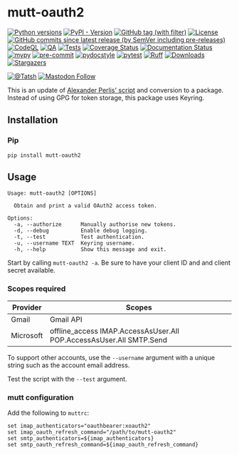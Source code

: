 # mutt-oauth2

[![Python versions](https://img.shields.io/pypi/pyversions/mutt-oauth2.svg?color=blue&logo=python&logoColor=white)](https://www.python.org/)
[![PyPI - Version](https://img.shields.io/pypi/v/mutt-oauth2)](https://pypi.org/project/mutt-oauth2/)
[![GitHub tag (with filter)](https://img.shields.io/github/v/tag/Tatsh/mutt-oauth2)](https://github.com/Tatsh/mutt-oauth2/tags)
[![License](https://img.shields.io/github/license/Tatsh/mutt-oauth2)](https://github.com/Tatsh/mutt-oauth2/blob/master/LICENSE.txt)
[![GitHub commits since latest release (by SemVer including pre-releases)](https://img.shields.io/github/commits-since/Tatsh/mutt-oauth2/v0.1.1/master)](https://github.com/Tatsh/mutt-oauth2/compare/v0.1.1...master)
[![CodeQL](https://github.com/Tatsh/mutt-oauth2/actions/workflows/codeql.yml/badge.svg)](https://github.com/Tatsh/mutt-oauth2/actions/workflows/codeql.yml)
[![QA](https://github.com/Tatsh/mutt-oauth2/actions/workflows/qa.yml/badge.svg)](https://github.com/Tatsh/mutt-oauth2/actions/workflows/qa.yml)
[![Tests](https://github.com/Tatsh/mutt-oauth2/actions/workflows/tests.yml/badge.svg)](https://github.com/Tatsh/mutt-oauth2/actions/workflows/tests.yml)
[![Coverage Status](https://coveralls.io/repos/github/Tatsh/mutt-oauth2/badge.svg?branch=master)](https://coveralls.io/github/Tatsh/mutt-oauth2?branch=master)
[![Documentation Status](https://readthedocs.org/projects/mutt-oauth2/badge/?version=latest)](https://mutt-oauth2.readthedocs.org/?badge=latest)
[![mypy](https://www.mypy-lang.org/static/mypy_badge.svg)](http://mypy-lang.org/)
[![pre-commit](https://img.shields.io/badge/pre--commit-enabled-brightgreen?logo=pre-commit&logoColor=white)](https://github.com/pre-commit/pre-commit)
[![pydocstyle](https://img.shields.io/badge/pydocstyle-enabled-AD4CD3)](http://www.pydocstyle.org/en/stable/)
[![pytest](https://img.shields.io/badge/pytest-zz?logo=Pytest&labelColor=black&color=black)](https://docs.pytest.org/en/stable/)
[![Ruff](https://img.shields.io/endpoint?url=https://raw.githubusercontent.com/astral-sh/ruff/main/assets/badge/v2.json)](https://github.com/astral-sh/ruff)
[![Downloads](https://static.pepy.tech/badge/mutt-oauth2/month)](https://pepy.tech/project/mutt-oauth2)
[![Stargazers](https://img.shields.io/github/stars/Tatsh/mutt-oauth2?logo=github&style=flat)](https://github.com/Tatsh/mutt-oauth2/stargazers)

[![@Tatsh](https://img.shields.io/badge/dynamic/json?url=https%3A%2F%2Fpublic.api.bsky.app%2Fxrpc%2Fapp.bsky.actor.getProfile%2F%3Factor%3Ddid%3Aplc%3Auq42idtvuccnmtl57nsucz72%26query%3D%24.followersCount%26style%3Dsocial%26logo%3Dbluesky%26label%3DFollow%2520%40Tatsh&query=%24.followersCount&style=social&logo=bluesky&label=Follow%20%40Tatsh)](https://bsky.app/profile/Tatsh.bsky.social)
[![Mastodon Follow](https://img.shields.io/mastodon/follow/109370961877277568?domain=hostux.social&style=social)](https://hostux.social/@Tatsh)

This is an update of [Alexander Perlis' script](https://github.com/muttmua/mutt/blob/master/contrib/mutt_oauth2.py)
and conversion to a package. Instead of using GPG for token storage, this package uses Keyring.

## Installation

### Pip

```shell
pip install mutt-oauth2
```

## Usage

```plain
Usage: mutt-oauth2 [OPTIONS]

  Obtain and print a valid OAuth2 access token.

Options:
  -a, --authorize      Manually authorise new tokens.
  -d, --debug          Enable debug logging.
  -t, --test           Test authentication.
  -u, --username TEXT  Keyring username.
  -h, --help           Show this message and exit.
```

Start by calling `mutt-oauth2 -a`. Be sure to have your client ID and and client secret available.

### Scopes required

| Provider  | Scopes                                                              |
| --------- | ------------------------------------------------------------------- |
| Gmail     | Gmail API                                                           |
| Microsoft | offline_access IMAP.AccessAsUser.All POP.AccessAsUser.All SMTP.Send |

To support other accounts, use the `--username` argument with a unique string such as the account
email address.

Test the script with the `--test` argument.

### mutt configuration

Add the following to `muttrc`:

```plain
set imap_authenticators="oauthbearer:xoauth2"
set imap_oauth_refresh_command="/path/to/mutt-oauth2"
set smtp_authenticators=${imap_authenticators}
set smtp_oauth_refresh_command=${imap_oauth_refresh_command}
```
